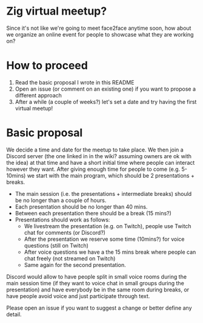 # Zig virtual meetup?

Since it's not like we're going to meet face2face anytime soon, how about we organize an online event for people to showcase what they are working on?

# How to proceed
1. Read the basic proposal I wrote in this README
2. Open an issue (or comment on an existing one) if you want to propose a different approach
3. After a while (a couple of weeks?) let's set a date and try having the first virtual meetup!


# Basic proposal

We decide a time and date for the meetup to take place. We then join a Discord server (the one linked in in the wiki? assuming owners are ok with the idea) at that time and have a short initial time where people can interact however they want. After giving enough time for people to come (e.g. 5-10mins) we start with the main program, which should be 2 presentations + breaks.

- The main session (i.e. the presentations + intermediate breaks) should be no longer than a couple of hours.
- Each presentation should be no longer than 40 mins.
- Between each presentation there should be a break (15 mins?)
- Presentations should work as follows:
  - We livestream the presentation (e.g. on Twitch), people use Twitch chat for comments (or Discord?)
  - After the presentation we reserve some time (10mins?) for voice questions (still on Twitch)
  - After voice questions we have a the 15 mins break where people can chat freely (not streamed on Twitch)
  - Same again for the second presentation.

Discord would allow to have people split in small voice rooms during the main session time (if they want to voice chat in small groups during the presentation) and have everybody be in the same room during breaks, or have people avoid voice and just participate through text.

Please open an issue if you want to suggest a change or better define any detail.
